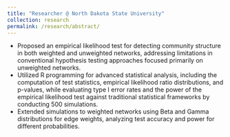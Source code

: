 ```yaml
---
title: "Researcher @ North Dakota State University"
collection: research
permalink: /research/abstract/
---
```


- Proposed an empirical likelihood test for detecting community structure in both weighted and unweighted networks, addressing limitations in conventional hypothesis testing approaches focused primarily on unweighted networks.
- Utilized R programming for advanced statistical analysis, including the computation of test statistics, empirical likelihood ratio distributions, and p-values, while evaluating type I error rates and the power of the empirical likelihood test against traditional statistical frameworks by conducting 500 simulations. 
- Extended simulations to weighted networks using Beta and Gamma distributions for edge weights, analyzing test accuracy and power for different probabilities.
